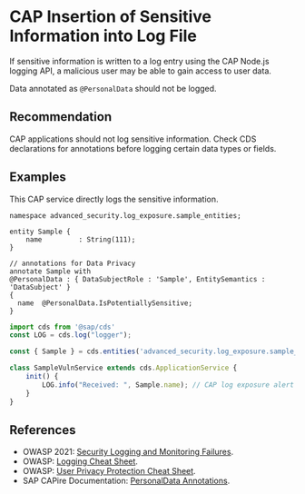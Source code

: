 # CAP Insertion of Sensitive Information into Log File

If sensitive information is written to a log entry using the CAP Node.js logging API, a malicious user may be able to gain access to user data.

Data annotated as `@PersonalData` should not be logged.

## Recommendation

CAP applications should not log sensitive information. Check CDS declarations for annotations before logging certain data types or fields.

## Examples

This CAP service directly logs the sensitive information.

```cds
namespace advanced_security.log_exposure.sample_entities;

entity Sample {
    name         : String(111);
}

// annotations for Data Privacy
annotate Sample with
@PersonalData : { DataSubjectRole : 'Sample', EntitySemantics : 'DataSubject' }
{
  name  @PersonalData.IsPotentiallySensitive;
}
```

``` javascript
import cds from '@sap/cds'
const LOG = cds.log("logger");

const { Sample } = cds.entities('advanced_security.log_exposure.sample_entities')

class SampleVulnService extends cds.ApplicationService {
    init() {
        LOG.info("Received: ", Sample.name); // CAP log exposure alert
    }
}
```

## References

- OWASP 2021: [Security Logging and Monitoring Failures](https://owasp.org/Top10/A09_2021-Security_Logging_and_Monitoring_Failures/).
- OWASP: [Logging Cheat Sheet](https://cheatsheetseries.owasp.org/cheatsheets/Logging_Cheat_Sheet.html).
- OWASP: [User Privacy Protection Cheat Sheet](https://cheatsheetseries.owasp.org/cheatsheets/User_Privacy_Protection_Cheat_Sheet.html).
- SAP CAPire Documentation: [PersonalData Annotations](https://cap.cloud.sap/docs/guides/data-privacy/annotations).